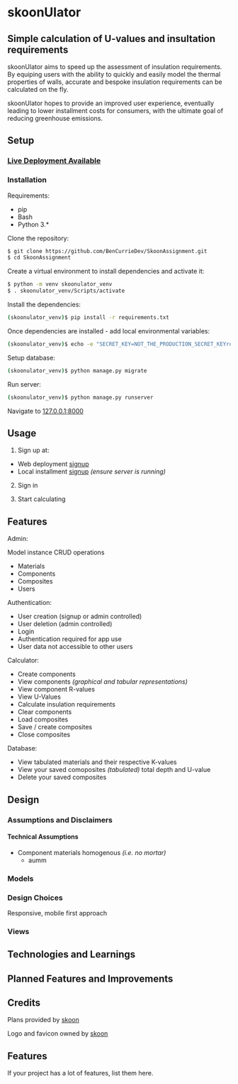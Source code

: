 # skoonUlator

## Simple calculation of U-values and insultation requirements

skoonUlator aims to speed up the assessment of insulation requirements. By equiping users with the ability to quickly and easily model the thermal properties of walls, accurate and bespoke insulation requirements can be calculated on the fly.

skoonUlator hopes to provide an improved user experience, eventually leading to lower installment costs for consumers, with the ultimate goal of reducing greenhouse emissions.

## Setup
### [Live Deployment Available](https://bencurriedev.pythonanywhere.com/)
### Installation
Requirements:
- pip
- Bash
- Python 3.*

Clone the repository:

```sh
$ git clone https://github.com/BenCurrieDev/SkoonAssignment.git
$ cd SkoonAssignment
```

Create a virtual environment to install dependencies and activate it:

```sh
$ python -m venv skoonulator_venv
$ . skoonulator_venv/Scripts/activate
```

Install the dependencies:

```sh
(skoonulator_venv)$ pip install -r requirements.txt
```

Once dependencies are installed - add local environmental variables:

```sh
(skoonulator_venv)$ echo -e "SECRET_KEY=NOT_THE_PRODUCTION_SECRET_KEYrqr_cjv4igscyu8&&(0ce\nDEBUG=True\nALLOWED_HOSTS=.localhost,127.0.0.1\nDATABASE_URL=sqlite:///db.sqlite3" > .env
```

Setup database:

```sh
(skoonulator_venv)$ python manage.py migrate
```

Run server:

```sh
(skoonulator_venv)$ python manage.py runserver
```

Navigate to [127.0.0.1:8000](http://127.0.0.1:8000)

## Usage
1. Sign up at:
- Web deployment [signup](https://bencurriedev.pythonanywhere.com/signup/)
- Local installment [signup](http://127.0.0.1:8000/signup/) *(ensure server is running)*

2. Sign in

3. Start calculating

## Features
Admin:

Model instance CRUD operations
- Materials
- Components
- Composites
- Users

Authentication:
- User creation (signup or admin controlled)
- User deletion (admin controlled)
- Login
- Authentication required for app use
- User data not accessible to other users

Calculator:
- Create components
- View components *(graphical and tabular representations)*
- View component R-values
- View U-Values
- Calculate insulation requirements
- Clear components
- Load composites
- Save / create composites
- Close composites

Database:
- View tabulated materials and their respective K-values
- View your saved comoposites *(tabulated)* total depth and U-value
- Delete your saved composites

## Design
### Assumptions and Disclaimers
#### Technical Assumptions
- Component materials homogenous *(i.e. no mortar)*
    - aumm
### Models

### Design Choices
Responsive, mobile first approach

### Views

## Technologies and Learnings

## Planned Features and Improvements

## Credits
Plans provided by [skoon](https://skoon.energy/)

Logo and favicon owned by [skoon](https://skoon.energy/)

## Features
If your project has a lot of features, list them here.
